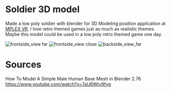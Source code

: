 # Soldier 3D model

Made a low poly soldier with blender for 3D Modeling position application at [MPLEX VR](https://www.mplexvr.com/). I love retro themed games just as much as realistic themes. Maybe this model could be used in a low poly retro themed game one day.

![frontside_view far](https://github.com/PopeyedLocket/Soldier_3D_model/blob/master/images/frontside_view_far.png?raw=true "Frontside View Far")
![frontside_view close](https://github.com/PopeyedLocket/Soldier_3D_model/blob/master/images/frontside_view_close.png?raw=true "Front Side View Close")
![backside_view_far](https://github.com/PopeyedLocket/Soldier_3D_model/blob/master/images/backside_view_far.png?raw=true "Back Side View Far")


# Sources
How To Model A Simple Male Human Base Mesh in Blender 2.76
https://www.youtube.com/watch?v=7aU6Wty9fvg
